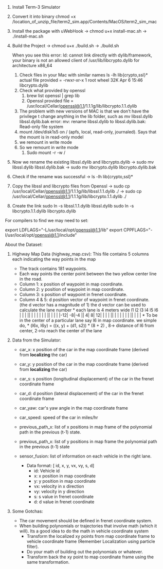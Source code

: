 



1. Install Term-3 Simulator
2. Convert it into binary
   chmod +x /location_of_unzip_file/term2_sim.app/Contents/MacOS/term2_sim_mac
3. Install the package with uWebHook
  -> chmod u+x install-mac.sh
  -> ./install-mac.sh
4. Build the Project
  -> chmod u+x ./build.sh
  -> ./build.sh

   When you see this error:
   ld: cannot link directly with dylib/framework, your binary is not an allowed client of /usr/lib/libcrypto.dylib for architecture x86_64

   1. Check files in your Mac with similar names
   	ls -lh lib{crypto,ssl}*
   	actual file provided = -rwxr-xr-x  1 root  wheel    32K Apr  6 15:46 libcrypto.dylib
   2. Check what provided by openssl
       1. brew list openssl | grep lib
       2. Openssl provided file = /usr/local/Cellar/openssl@1.1/1.1.1g/lib/libcrypto.1.1.dylib
   3. The problem with new versions of MAC is that we don’t have the privilege t change anything in the lib folder, such as mv libssl.dylib libssl.dylib.bak error: mv: rename libssl.dylib to libssl.dylib.bak: Read-only file system
   4. mount /dev/disk1s5 on / (apfs, local, read-only, journaled). Says that the mount is in read-only model
   5. we remount in write mode
   6. So we remount in write mode
       1. Sudo mount -r -w /
  7. Now we rename the existing libssl.dylib and libcrypto.dylib
    -> sudo mv libssl.dylib libssl.dylib.bak
    -> sudo mv libcrypto.dylib libcrypto.dylib.bak
  8. Check if the rename was successful
    -> ls -lh lib{crypto,ssl}*
  9. Copy the libssl and libcrypto files from Openssl
    -> sudo cp /usr/local/Cellar/openssl@1.1/1.1.1g/lib/libssl.1.1.dylib ./
    -> sudo cp /usr/local/Cellar/openssl@1.1/1.1.1g/lib/libcrypto.1.1.dylib ./
  10. Create the link
    sudo ln -s libssl.1.1.dylib libssl.dylib
    sudo ln -s libcrypto.1.1.dylib libcrypto.dylib



  For compilers to find we may need to set:

  export LDFLAGS="-L/usr/local/opt/openssl@1.1/lib"
  export CPPFLAGS="-I/usr/local/opt/openssl@1.1/include"


About the Dataset:

1. Highway Map Data (highway_map.csv):
   This file contains 5 columns each indicating the way points in the map

   * The track contains 181 waypoints.
   * Each way points the center point between the two yellow center line in the road.
   * Column 1:      x position of waypoint in map coordinate.
   * Column 2:      y position of waypoint in map coordinate.
   * Column 3:      s position of waypoint in frenet coordinate.
   * Column 4 & 5:  d position vector of waypoint in frenet coordinate. (the d vector has a magnitude of 1)
              the d vector can be used to calculate the lane number
              * each lane is 4 meters wide
                 l1  l2  l3   l4  l5  l6
                |   |   |   ||   |   |   |
                |   |   |   ||   |   |   |
                |-12| -8|-4 ||  4|  8| 12|
                |   |   |   ||   |   |   |
                |   |   |   ||   |   |   |
              * To be in the center of a particular lane say l6 in map coordinate. we simple do,
              * (l6x, l6y) = ((x, y) + (d1, s2)) * (8 + 2) , 8-> distance of l6 from center, 2->to reach the center of the lane


2. Data from the Simulator:

    * car_x:              x position of the car in the map coordinate frame (derived from **localizing** the car)
    * car_y:              y position of the car in the map coordinate frame (derived from **localizing** the car)
    * car_s:              s position (longitudinal displacement) of the car in the frenet coordinate frame
    * car_d:              d position (lateral displacement) of the car in the frenet coordinate frame
    * car_yaw:            car's yaw angle in the map coordinate frame
    * car_speed:          speed of the car in miles/hr

    * previous_path_x:    list of x positions in map frame of the polynomial path in the previous (t-1) state.
    * previous_path_x:    list of y positions in map frame the polynomial path in the previous (t-1) state

    * sensor_fusion:      list of information on each vehicle in the right lane.
      * Data format:       [ id, x, y, vx, vy, s, d]
        * id:             Vehicle id
        * x:              x position in map coordinate
        * y:              y position in map coordinate
        * vx:             velocity in x direction
        * vy:             velocity in y direction
        * s:              s value in frenet coordinate
        * d:              d value in frenet coordinate

3. Some Gotchas:

   * The car movement should be defined in frenet coordinate system.
   * When building polynomials or trajectories that involve math (which it will). Its a good idea to do the math in vehicle coordinate system
      * Transform the localized xy points from map coordinate frame to vehicle coordinate frame (Remember Localization using particle filter).
      * Do your math of building out the polynomials or whatever.
      * Transform back the xy point to map coordinate frame using the same transformation.
